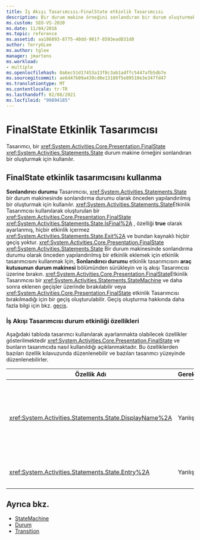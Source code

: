 ```yaml
---
title: İş Akışı Tasarımcısı-FinalState etkinlik Tasarımcısı
description: Bir durum makine örneğini sonlandıran bir durum oluşturmak için FinalState tasarımcısını nasıl kullanabileceğinizi öğrenin.
ms.custom: SEO-VS-2020
ms.date: 11/04/2016
ms.topic: reference
ms.assetid: aa186893-8775-40dd-981f-8593ead831d0
author: TerryGLee
ms.author: tglee
manager: jmartens
ms.workload:
- multiple
ms.openlocfilehash: 0a6ec51d17453a13f8c3ab1adffc5447afb5db7e
ms.sourcegitcommit: ae6d47b09a439cd0e13180f5e89510e3e347fd47
ms.translationtype: MT
ms.contentlocale: tr-TR
ms.lasthandoff: 02/08/2021
ms.locfileid: "99894185"
---
```

# <a name="finalstate-activity-designer"></a>FinalState Etkinlik Tasarımcısı

Tasarımcı, bir <xref:System.Activities.Core.Presentation.FinalState> <xref:System.Activities.Statements.State> durum makine örneğini sonlandıran bir oluşturmak için kullanılır.

## <a name="using-the-finalstate-activity-designer"></a>FinalState etkinlik tasarımcısını kullanma

**Sonlandırıcı durumu** Tasarımcısı, <xref:System.Activities.Statements.State> bir durum makinesinde sonlandırma durumu olarak önceden yapılandırılmış bir oluşturmak için kullanılır. <xref:System.Activities.Statements.State>Etkinlik Tasarımcısı kullanılarak oluşturulan bir <xref:System.Activities.Core.Presentation.FinalState> <xref:System.Activities.Statements.State.IsFinal%2A> , özelliği **true** olarak ayarlanmış, hiçbir etkinlik içermez <xref:System.Activities.Statements.State.Exit%2A> ve bundan kaynaklı hiçbir geçiş yoktur. <xref:System.Activities.Core.Presentation.FinalState> <xref:System.Activities.Statements.State> Bir durum makinesinde sonlandırma durumu olarak önceden yapılandırılmış bir etkinlik eklemek için etkinlik tasarımcısını kullanmak Için, **Sonlandırıcı durumu** etkinlik tasarımcısını **araç kutusunun** **durum makinesi** bölümünden sürükleyin ve iş akışı Tasarımcısı üzerine bırakın. <xref:System.Activities.Core.Presentation.FinalState>Etkinlik Tasarımcısı bir <xref:System.Activities.Statements.StateMachine> ve daha sonra eklenen geçişler üzerinde bırakılabilir veya <xref:System.Activities.Core.Presentation.FinalState> etkinlik Tasarımcısı bırakılmadığı için bir geçiş oluşturulabilir. Geçiş oluşturma hakkında daha fazla bilgi için bkz. [geçiş](../workflow-designer/transition-activity-designer.md).

### <a name="state-activity-properties-in-the-workflow-designer"></a>İş Akışı Tasarımcısı durum etkinliği özellikleri

Aşağıdaki tabloda tasarımcı kullanılarak ayarlanmakta olabilecek özellikler gösterilmektedir <xref:System.Activities.Core.Presentation.FinalState> ve bunların tasarımcıda nasıl kullanıldığı açıklanmaktadır. Bu özelliklerden bazıları özellik kılavuzunda düzenlenebilir ve bazıları tasarımcı yüzeyinde düzenlenebilirler.

|Özellik Adı|Gerekli|Kullanım|
|-|--------------|-|
|<xref:System.Activities.Statements.State.DisplayName%2A>|Yanlış|Başlıktaki etkinlik tasarımcısının kolay adını belirtir <xref:System.Activities.Statements.State> . Varsayılan değer **durumdur**. Değer, özellik kılavuzunda veya doğrudan etkinlik tasarımcısının üst bilgisinde düzenlenebilir. , <xref:System.Activities.Statements.State.DisplayName%2A> İş akışı tasarımcısının üst kısmında görüntülenen içerik haritası gezintisinde kullanılır.<br /><br /> <xref:System.Activities.Statements.State.DisplayName%2A>Kesinlikle gerekli olmasa da, bir tane kullanmak en iyi uygulamadır.|
|<xref:System.Activities.Statements.State.Entry%2A>|Yanlış|Bu durum öğesine geçiş yapıldığında oluşan eylemi belirtir. Bu değer, **araç kutusundan** bir etkinlik sürüklenerek ve <xref:System.Activities.Statements.State.Entry%2A> durumunun bölümüne bırakılarak ayarlanabilir.|

## <a name="see-also"></a>Ayrıca bkz.

- [StateMachine](../workflow-designer/statemachine-activity-designer.md)
- [Durum](../workflow-designer/state-activity-designer.md)
- [Transition](../workflow-designer/transition-activity-designer.md)